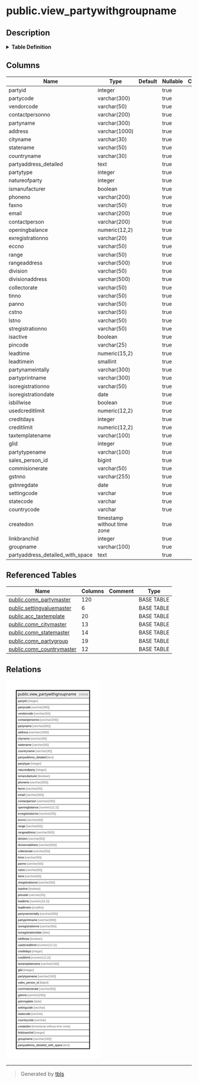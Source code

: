 # public.view_partywithgroupname

## Description

<details>
<summary><strong>Table Definition</strong></summary>

```sql
CREATE VIEW view_partywithgroupname AS (
 SELECT pm.partyid,
    pm.partycode,
    pm.vendorcode,
    pm.contactpersonno,
    pm.partyname,
    pm.address,
    cm.cityname,
    sm.statename,
    cmm.countryname,
    (((COALESCE(((pm.address)::text || chr(13)), ''::text) || COALESCE(((','::text || (cm.cityname)::text) || chr(13)), ''::text)) || COALESCE((','::text || (sm.statename)::text), (''::character varying)::text)) || COALESCE((','::text || (cmm.countryname)::text), (''::character varying)::text)) AS partyaddress_detailed,
    pm.partytype,
    pm.natureofparty,
    pm.ismanufacturer,
    pm.phoneno,
    pm.faxno,
    pm.email,
    pm.contactperson,
    pm.openingbalance,
    pm.exregistrationno,
    pm.eccno,
    pm.range,
    pm.rangeaddress,
    pm.division,
    pm.divisionaddress,
    pm.collectorate,
    pm.tinno,
    pm.panno,
    pm.cstno,
    pm.lstno,
    pm.stregistrationno,
    pm.isactive,
    pm.pincode,
    pm.leadtime,
    pm.leadtimein,
    pm.partynameintally,
    pm.partyprintname,
    pm.isoregistrationno,
    pm.isoregistrationdate,
    pm.isbillwise,
    pm.usedcreditlimit,
    pm.creditdays,
    pm.creditlimit,
    tax.taxtemplatename,
    pm.glid,
    svm.valuename AS partytypename,
    pm.sales_person_id,
    pm.commisionerate,
    pm.gstnno,
    pm.gstnregdate,
    svm1.settingcode,
    svm1.settingcode AS statecode,
    cmm.code AS countrycode,
    pm.createdon,
    pm.linkbranchid,
    pgr.groupname,
    (((COALESCE(((pm.address)::text || chr(13)), ''::text) || COALESCE(((' '::text || (cm.cityname)::text) || chr(13)), ''::text)) || COALESCE((' '::text || (sm.statename)::text), (''::character varying)::text)) || COALESCE((' '::text || (cmm.countryname)::text), (''::character varying)::text)) AS partyaddress_detailed_with_space
   FROM (((((((comn_partymaster pm
     LEFT JOIN settingvaluemaster svm ON (((svm.settingvalueid = pm.natureofparty) AND (svm.settingid = 26))))
     LEFT JOIN acc_taxtemplate tax ON ((tax.taxtemplateid = pm.taxtemplateid)))
     LEFT JOIN comn_citymaster cm ON (((pm.cityid = cm.cityid) AND ((cm.cityname)::text <> 'None'::text))))
     LEFT JOIN comn_statemaster sm ON (((pm.stateid = sm.stateid) AND ((sm.statename)::text <> 'None'::text))))
     LEFT JOIN settingvaluemaster svm1 ON (((svm1.settingvalueid = sm.gststatecodeid) AND (svm1.settingid = 100))))
     LEFT JOIN comn_partygroup pgr ON ((pgr.groupid = pm.groupid)))
     LEFT JOIN comn_countrymaster cmm ON (((pm.countryid = cmm.countryid) AND ((cmm.countryname)::text <> 'None'::text))))
)
```

</details>

## Columns

| Name | Type | Default | Nullable | Children | Parents | Comment |
| ---- | ---- | ------- | -------- | -------- | ------- | ------- |
| partyid | integer |  | true |  |  |  |
| partycode | varchar(300) |  | true |  |  |  |
| vendorcode | varchar(50) |  | true |  |  |  |
| contactpersonno | varchar(200) |  | true |  |  |  |
| partyname | varchar(300) |  | true |  |  |  |
| address | varchar(1000) |  | true |  |  |  |
| cityname | varchar(30) |  | true |  |  |  |
| statename | varchar(50) |  | true |  |  |  |
| countryname | varchar(30) |  | true |  |  |  |
| partyaddress_detailed | text |  | true |  |  |  |
| partytype | integer |  | true |  |  |  |
| natureofparty | integer |  | true |  |  |  |
| ismanufacturer | boolean |  | true |  |  |  |
| phoneno | varchar(200) |  | true |  |  |  |
| faxno | varchar(50) |  | true |  |  |  |
| email | varchar(200) |  | true |  |  |  |
| contactperson | varchar(200) |  | true |  |  |  |
| openingbalance | numeric(12,2) |  | true |  |  |  |
| exregistrationno | varchar(20) |  | true |  |  |  |
| eccno | varchar(50) |  | true |  |  |  |
| range | varchar(50) |  | true |  |  |  |
| rangeaddress | varchar(500) |  | true |  |  |  |
| division | varchar(50) |  | true |  |  |  |
| divisionaddress | varchar(500) |  | true |  |  |  |
| collectorate | varchar(50) |  | true |  |  |  |
| tinno | varchar(50) |  | true |  |  |  |
| panno | varchar(50) |  | true |  |  |  |
| cstno | varchar(50) |  | true |  |  |  |
| lstno | varchar(50) |  | true |  |  |  |
| stregistrationno | varchar(50) |  | true |  |  |  |
| isactive | boolean |  | true |  |  |  |
| pincode | varchar(25) |  | true |  |  |  |
| leadtime | numeric(15,2) |  | true |  |  |  |
| leadtimein | smallint |  | true |  |  |  |
| partynameintally | varchar(300) |  | true |  |  |  |
| partyprintname | varchar(300) |  | true |  |  |  |
| isoregistrationno | varchar(50) |  | true |  |  |  |
| isoregistrationdate | date |  | true |  |  |  |
| isbillwise | boolean |  | true |  |  |  |
| usedcreditlimit | numeric(12,2) |  | true |  |  |  |
| creditdays | integer |  | true |  |  |  |
| creditlimit | numeric(12,2) |  | true |  |  |  |
| taxtemplatename | varchar(100) |  | true |  |  |  |
| glid | integer |  | true |  |  |  |
| partytypename | varchar(100) |  | true |  |  |  |
| sales_person_id | bigint |  | true |  |  |  |
| commisionerate | varchar(50) |  | true |  |  |  |
| gstnno | varchar(255) |  | true |  |  |  |
| gstnregdate | date |  | true |  |  |  |
| settingcode | varchar |  | true |  |  |  |
| statecode | varchar |  | true |  |  |  |
| countrycode | varchar |  | true |  |  |  |
| createdon | timestamp without time zone |  | true |  |  |  |
| linkbranchid | integer |  | true |  |  |  |
| groupname | varchar(100) |  | true |  |  |  |
| partyaddress_detailed_with_space | text |  | true |  |  |  |

## Referenced Tables

| Name | Columns | Comment | Type |
| ---- | ------- | ------- | ---- |
| [public.comn_partymaster](public.comn_partymaster.md) | 120 |  | BASE TABLE |
| [public.settingvaluemaster](public.settingvaluemaster.md) | 6 |  | BASE TABLE |
| [public.acc_taxtemplate](public.acc_taxtemplate.md) | 20 |  | BASE TABLE |
| [public.comn_citymaster](public.comn_citymaster.md) | 13 |  | BASE TABLE |
| [public.comn_statemaster](public.comn_statemaster.md) | 14 |  | BASE TABLE |
| [public.comn_partygroup](public.comn_partygroup.md) | 19 |  | BASE TABLE |
| [public.comn_countrymaster](public.comn_countrymaster.md) | 12 |  | BASE TABLE |

## Relations

![er](public.view_partywithgroupname.svg)

---

> Generated by [tbls](https://github.com/k1LoW/tbls)
